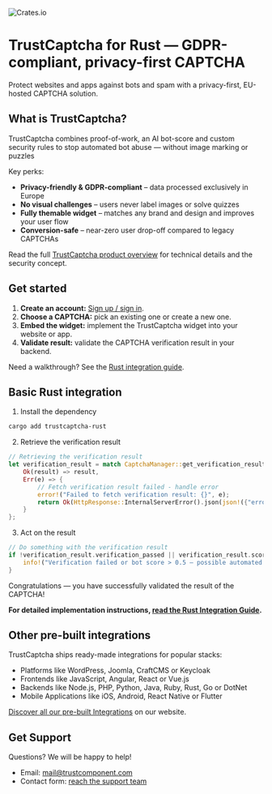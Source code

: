 ![Crates.io](https://img.shields.io/crates/v/trustcaptcha)

# TrustCaptcha for Rust — GDPR-compliant, privacy-first CAPTCHA

Protect websites and apps against bots and spam with a privacy-first, EU-hosted CAPTCHA solution.


## What is TrustCaptcha?

TrustCaptcha combines proof-of-work, an AI bot-score and custom security rules to stop automated bot abuse — without image marking or puzzles

Key perks:
- **Privacy-friendly & GDPR-compliant** – data processed exclusively in Europe
- **No visual challenges** – users never label images or solve quizzes
- **Fully themable widget** – matches any brand and design and improves your user flow
- **Conversion-safe** – near-zero user drop-off compared to legacy CAPTCHAs

Read the full [TrustCaptcha product overview](https://www.trustcomponent.com/en/products/captcha) for technical details and the security concept.


## Get started

1. **Create an account:** [Sign up / sign in](https://id.trustcomponent.com/en/signup).
2. **Choose a CAPTCHA:** pick an existing one or create a new one.
3. **Embed the widget:** implement the TrustCaptcha widget into your website or app.
4. **Validate result:** validate the CAPTCHA verification result in your backend.

Need a walkthrough? See the [Rust integration guide](https://www.trustcomponent.com/en/products/captcha/integrations/rust-captcha).


## Basic Rust integration

1. Install the dependency
```bash
cargo add trustcaptcha-rust
```

2. Retrieve the verification result
```rust
// Retrieving the verification result
let verification_result = match CaptchaManager::get_verification_result("<your_secret_key>", "<verification_token_from_your_client>").await {
    Ok(result) => result,
    Err(e) => {
        // Fetch verification result failed - handle error
        error!("Failed to fetch verification result: {}", e);
        return Ok(HttpResponse::InternalServerError().json(json!({"error": "Captcha verification failed"})));
    }
};
```

3. Act on the result
```rust
// Do something with the verification result
if !verification_result.verification_passed || verification_result.score > 0.5 {
    info!("Verification failed or bot score > 0.5 – possible automated request.");
}
```

Congratulations — you have successfully validated the result of the CAPTCHA!

**For detailed implementation instructions, [read the Rust Integration Guide](https://www.trustcomponent.com/en/products/captcha/integrations/rust-captcha).**


## Other pre-built integrations

TrustCaptcha ships ready-made integrations for popular stacks:
- Platforms like WordPress, Joomla, CraftCMS or Keycloak
- Frontends like JavaScript, Angular, React or Vue.js
- Backends like Node.js, PHP, Python, Java, Ruby, Rust, Go or DotNet
- Mobile Applications like iOS, Android, React Native or Flutter

[Discover all our pre-built Integrations](https://www.trustcomponent.com/en/products/captcha/integrations) on our website.


## Get Support

Questions? We will be happy to help!
- Email: [mail@trustcomponent.com](mailto:mail@trustcomponent.com)
- Contact form: [reach the support team](https://www.trustcomponent.com/en/contact-us)
